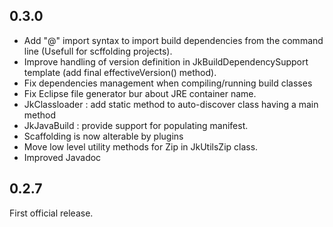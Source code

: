 ## 0.3.0

* Add "@" import syntax to import build dependencies from the command line (Usefull for scffolding projects).
* Improve handling of version definition in JkBuildDependencySupport template (add final effectiveVersion() method).
* Fix dependencies management when compiling/running build classes
* Fix Eclipse file generator bur about JRE container name.
* JkClassloader : add static method to auto-discover class having a main method  
* JkJavaBuild : provide support for populating manifest.
* Scaffolding is now alterable by plugins
* Move low level utility methods for Zip in JkUtilsZip class.  
* Improved Javadoc
 
## 0.2.7

First official release.